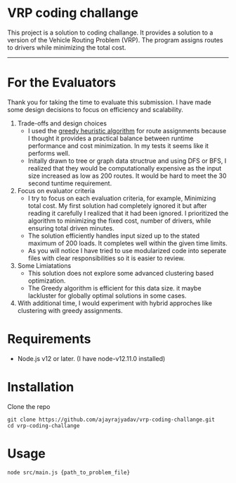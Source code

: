 # VRP coding challange
This project is a solution to coding challange. It provides a solution to a version of the Vehicle Routing Problem (VRP). The program assigns routes to drivers while minimizing the total cost. 
_____
# For the Evaluators
Thank you for taking the time to evaluate this submission. I have made some design decisions to focus on efficiency and scalability. 

1. Trade-offs and design choices
    - I used the [greedy heuristic algorithm](https://en.wikipedia.org/wiki/Greedy_algorithm) for route assignments because I thought it provides a practical balance between runtime performance and cost minimization. In my tests it seems like it performs well. 
    - Initally drawn to tree or graph data structrue and using DFS or BFS, I realized that they would be computationally expensive as the input size increased as low as 200 routes. It would be hard to meet the 30 second tuntime requirement.
2. Focus on evaluator criteria
    - I try to focus on each evaluation criteria, for example, Minimizing total cost. My first solution had completely ignored it but after reading it carefully I realized that it had been ignored. I prioritized the algorithm to minimizing the fixed cost, number of drivers, while ensuring total driven minutes.
    - The solution efficiently handles input sized up to the stated maximum of 200 loads. It completes well within the given time limits. 
    - As you will notice I have tried to use modularized code into seperate files with clear responsibilities so it is easier to review.
3. Some Limiatations
    - This solution does not explore some advanced clustering based optimization. 
    - The Greedy algorithm is efficient for this data size. it maybe lackluster for globally optimal solutions in some cases. 
4. With additional time, I would experiment with hybrid approches like clustering with greedy assignments. 

# Requirements
- Node.js v12 or later. (I have node-v12.11.0 installed)

# Installation
Clone the repo
```
git clone https://github.com/ajayrajyadav/vrp-coding-challange.git
cd vrp-coding-challange
```
# Usage
```
node src/main.js {path_to_problem_file}
```